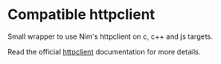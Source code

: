 # Compatible httpclient

Small wrapper to use Nim's httpclient on c, c++ and js targets.

Read the official [httpclient](https://nim-lang.org/docs/httpclient.html) documentation for more details.
